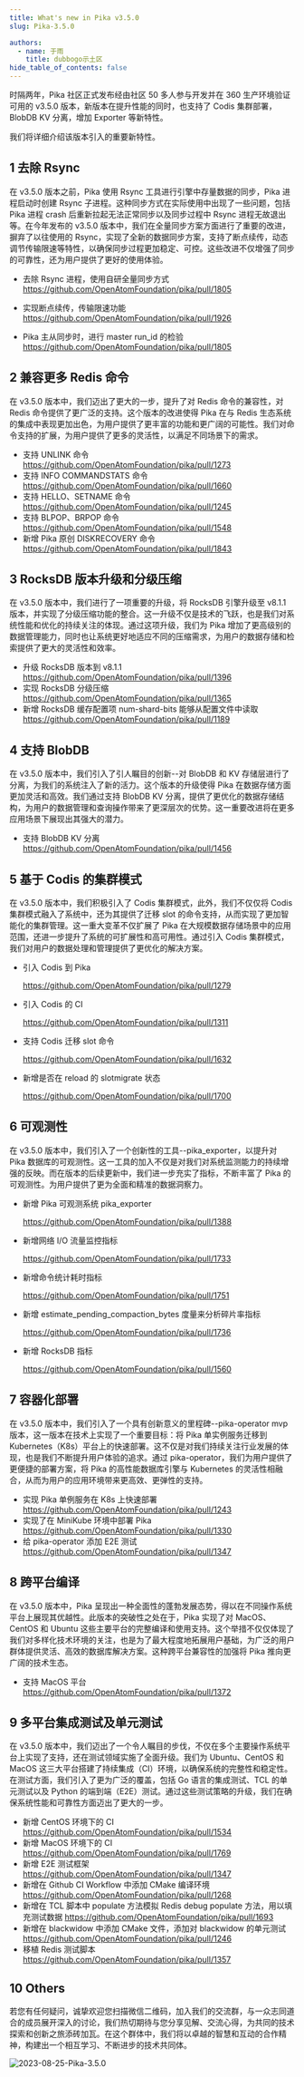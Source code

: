 ```yaml
---
title: What's new in Pika v3.5.0 
slug: Pika-3.5.0

authors:
  - name: 于雨
    title: dubbogo示土区
hide_table_of_contents: false
---
```


时隔两年，Pika 社区正式发布经由社区 50 多人参与开发并在 360 生产环境验证可用的 v3.5.0 版本，新版本在提升性能的同时，也支持了 Codis 集群部署，BlobDB KV 分离，增加 Exporter 等新特性。

我们将详细介绍该版本引入的重要新特性。

##  1 去除 Rsync

在 v3.5.0 版本之前，Pika 使用 Rsync 工具进行引擎中存量数据的同步，Pika 进程启动时创建 Rsync 子进程。这种同步方式在实际使用中出现了一些问题，包括Pika 进程 crash 后重新拉起无法正常同步以及同步过程中 Rsync 进程无故退出等。在今年发布的 v3.5.0 版本中，我们在全量同步方案方面进行了重要的改进，摒弃了以往使用的 Rsync，实现了全新的数据同步方案，支持了断点续传，动态调节传输限速等特性，以确保同步过程更加稳定、可控。这些改进不仅增强了同步的可靠性，还为用户提供了更好的使用体验。

+ 去除 Rsync 进程，使用自研全量同步方式
  https://github.com/OpenAtomFoundation/pika/pull/1805

+ 实现断点续传，传输限速功能
  https://github.com/OpenAtomFoundation/pika/pull/1926

+ Pika 主从同步时，进行 master run_id 的检验
  https://github.com/OpenAtomFoundation/pika/pull/1805

## 2 兼容更多 Redis 命令

在 v3.5.0 版本中，我们迈出了更大的一步，提升了对 Redis 命令的兼容性，对 Redis 命令提供了更广泛的支持。这个版本的改进使得 Pika 在与 Redis 生态系统的集成中表现更加出色，为用户提供了更丰富的功能和更广阔的可能性。我们对命令支持的扩展，为用户提供了更多的灵活性，以满足不同场景下的需求。

+ 支持 UNLINK 命令
  https://github.com/OpenAtomFoundation/pika/pull/1273
+ 支持 INFO COMMANDSTATS 命令
  https://github.com/OpenAtomFoundation/pika/pull/1660
+ 支持 HELLO、SETNAME 命令
  https://github.com/OpenAtomFoundation/pika/pull/1245
+ 支持 BLPOP、BRPOP 命令
  https://github.com/OpenAtomFoundation/pika/pull/1548
+ 新增 Pika 原创 DISKRECOVERY 命令
  https://github.com/OpenAtomFoundation/pika/pull/1843

## 3 RocksDB 版本升级和分级压缩

在 v3.5.0 版本中，我们进行了一项重要的升级，将 RocksDB 引擎升级至 v8.1.1 版本，并实现了分级压缩功能的整合。这一升级不仅是技术的飞跃，也是我们对系统性能和优化的持续关注的体现。通过这项升级，我们为 Pika 增加了更高级别的数据管理能力，同时也让系统更好地适应不同的压缩需求，为用户的数据存储和检索提供了更大的灵活性和效率。

+ 升级 RocksDB 版本到 v8.1.1
  https://github.com/OpenAtomFoundation/pika/pull/1396
+ 实现 RocksDB 分级压缩
  https://github.com/OpenAtomFoundation/pika/pull/1365
+ 新增 RocksDB 缓存配置项 num-shard-bits 能够从配置文件中读取
  https://github.com/OpenAtomFoundation/pika/pull/1189

## 4 支持 BlobDB

在 v3.5.0 版本中，我们引入了引人瞩目的创新--对 BlobDB 和 KV 存储层进行了分离，为我们的系统注入了新的活力。这个版本的升级使得 Pika 在数据存储方面更加灵活和高效。我们通过支持 BlobDB KV 分离，提供了更优化的数据存储结构，为用户的数据管理和查询操作带来了更深层次的优势。这一重要改进将在更多应用场景下展现出其强大的潜力。

+ 支持 BlobDB KV 分离
  https://github.com/OpenAtomFoundation/pika/pull/1456

## 5 基于 Codis 的集群模式

在 v3.5.0 版本中，我们积极引入了 Codis 集群模式，此外，我们不仅仅将 Codis 集群模式融入了系统中，还为其提供了迁移 slot 的命令支持，从而实现了更加智能化的集群管理。这一重大变革不仅扩展了 Pika 在大规模数据存储场景中的应用范围，还进一步提升了系统的可扩展性和高可用性。通过引入 Codis 集群模式，我们对用户的数据处理和管理提供了更优化的解决方案。

+ 引入 Codis 到 Pika

    https://github.com/OpenAtomFoundation/pika/pull/1279

+ 引入 Codis 的 CI

    https://github.com/OpenAtomFoundation/pika/pull/1311

+ 支持 Codis 迁移 slot 命令

    https://github.com/OpenAtomFoundation/pika/pull/1632

+ 新增是否在 reload 的 slotmigrate 状态

    https://github.com/OpenAtomFoundation/pika/pull/1700

## 6 可观测性

在 v3.5.0 版本中，我们引入了一个创新性的工具--pika_exporter，以提升对 Pika 数据库的可观测性。这一工具的加入不仅是对我们对系统监测能力的持续增强的反映。而在版本的后续更新中，我们进一步充实了指标，不断丰富了 Pika 的可观测性。为用户提供了更为全面和精准的数据洞察力。

+ 新增 Pika 可观测系统 pika_exporter

    https://github.com/OpenAtomFoundation/pika/pull/1388

+ 新增网络 I/O 流量监控指标

    https://github.com/OpenAtomFoundation/pika/pull/1733

+ 新增命令统计耗时指标

    https://github.com/OpenAtomFoundation/pika/pull/1751

+ 新增 estimate_pending_compaction_bytes 度量来分析碎片率指标

    https://github.com/OpenAtomFoundation/pika/pull/1736

+ 新增 RocksDB 指标

    https://github.com/OpenAtomFoundation/pika/pull/1560

## 7 容器化部署

在 v3.5.0 版本中，我们引入了一个具有创新意义的里程碑--pika-operator mvp 版本，这一版本在技术上实现了一个重要目标：将 Pika 单实例服务迁移到 Kubernetes（K8s）平台上的快速部署。这不仅是对我们持续关注行业发展的体现，也是我们不断提升用户体验的追求。通过 pika-operator，我们为用户提供了更便捷的部署方案，将 Pika 的高性能数据库引擎与 Kubernetes 的灵活性相融合，从而为用户的应用环境带来更高效、更弹性的支持。

+ 实现 Pika 单例服务在 K8s 上快速部署
    https://github.com/OpenAtomFoundation/pika/pull/1243
+ 实现了在 MiniKube 环境中部署 Pika
    https://github.com/OpenAtomFoundation/pika/pull/1330
+ 给 pika-operator 添加 E2E 测试
    https://github.com/OpenAtomFoundation/pika/pull/1347

## 8 跨平台编译

在 v3.5.0 版本中，Pika 呈现出一种全面性的蓬勃发展态势，得以在不同操作系统平台上展现其优越性。此版本的突破性之处在于，Pika 实现了对 MacOS、CentOS 和 Ubuntu 这些主要平台的完整编译和使用支持。这个举措不仅仅体现了我们对多样化技术环境的关注，也是为了最大程度地拓展用户基础，为广泛的用户群体提供灵活、高效的数据库解决方案。这种跨平台兼容性的加强将 Pika 推向更广阔的技术生态。

+ 支持 MacOS 平台
    https://github.com/OpenAtomFoundation/pika/pull/1372

## 9 多平台集成测试及单元测试

在 v3.5.0 版本中，我们迈出了一个令人瞩目的步伐，不仅在多个主要操作系统平台上实现了支持，还在测试领域实施了全面升级。我们为 Ubuntu、CentOS 和 MacOS 这三大平台搭建了持续集成（CI）环境，以确保系统的完整性和稳定性。在测试方面，我们引入了更为广泛的覆盖，包括 Go 语言的集成测试、TCL 的单元测试以及 Python 的端到端（E2E）测试。通过这些测试策略的升级，我们在确保系统性能和可靠性方面迈出了更大的一步。

+ 新增 CentOS 环境下的 CI
    https://github.com/OpenAtomFoundation/pika/pull/1534
+ 新增 MacOS 环境下的 CI
    https://github.com/OpenAtomFoundation/pika/pull/1769
+ 新增 E2E 测试框架
    https://github.com/OpenAtomFoundation/pika/pull/1347
+ 新增在 Github CI Workflow 中添加 CMake 编译环境
    https://github.com/OpenAtomFoundation/pika/pull/1268
+ 新增在 TCL 脚本中 populate 方法模拟 Redis debug populate 方法，用以填充测试数据
    https://github.com/OpenAtomFoundation/pika/pull/1693
+ 新增在 blackwidow 中添加 CMake 文件，添加对 blackwidow 的单元测试
    https://github.com/OpenAtomFoundation/pika/pull/1246
+ 移植 Redis 测试脚本
    https://github.com/OpenAtomFoundation/pika/pull/1357

## 10 Others

若您有任何疑问，诚挚欢迎您扫描微信二维码，加入我们的交流群，与一众志同道合的成员展开深入的讨论，我们热切期待与您分享见解、交流心得，为共同的技术探索和创新之旅添砖加瓦。在这个群体中，我们将以卓越的智慧和互动的合作精神，构建出一个相互学习、不断进步的技术共同体。

![2023-08-25-Pika-3.5.0](2023-08-25-Pika-3.5.0-connect.png)